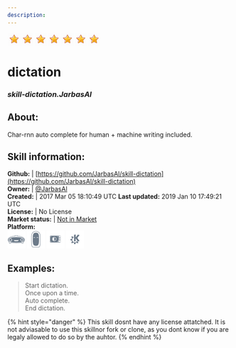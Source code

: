```yaml
--- 
description: 
---
```


![](../.gitbook/assets/star.png)![](../.gitbook/assets/star.png)![](../.gitbook/assets/star.png)![](../.gitbook/assets/star.png)![](../.gitbook/assets/star.png)![](../.gitbook/assets/star.png)![](../.gitbook/assets/star.png)  
# dictation  
### _skill-dictation.JarbasAl_  
## About:  
Char-rnn auto complete for human + machine writing included.

## Skill information:  
**Github:** | [https://github.com/JarbasAl/skill-dictation](https://github.com/JarbasAl/skill-dictation)  
**Owner:** | [@JarbasAl](https://github.com/JarbasAl)  
**Created:** | 2017 Mar 05 18:10:49 UTC  **Last updated:** 2019 Jan 10 17:49:21 UTC  
**License:** | No License  
**Market status:** | [Not in Market](https://market.mycroft.ai/skill/)  
**Platform:**  
 ![](../.gitbook/assets/mark-1-icon.png)  ![](../.gitbook/assets/mark-2-icon.png)  ![](../.gitbook/assets/picroft-icon.png)  ![](../.gitbook/assets/kde.png)   
## Examples:  
> Start dictation.  
> Once upon a time.  
> Auto complete.  
> End dictation.  
  
{% hint style="danger" %}
This skill dosnt have any license attatched. It is not adviasable to use this skillnor fork or clone, as you dont know if you are legaly allowed to do so by the auhtor.
{% endhint %}
